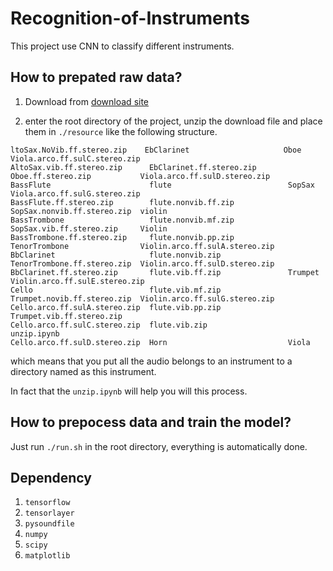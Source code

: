 # Recognition-of-Instruments

This project use CNN to classify different instruments.

## How to prepated raw data?

1. Download from [download site](http://theremin.music.uiowa.edu/MIS-Pitches-2012/MISViolin2012.html)

2. enter the root directory of the project, unzip the download file and place them in `./resource` like the following structure.
```
ltoSax.NoVib.ff.stereo.zip    EbClarinet                     Oboe                         Viola.arco.ff.sulC.stereo.zip
AltoSax.vib.ff.stereo.zip      EbClarinet.ff.stereo.zip       Oboe.ff.stereo.zip           Viola.arco.ff.sulD.stereo.zip
BassFlute                      flute                          SopSax                       Viola.arco.ff.sulG.stereo.zip
BassFlute.ff.stereo.zip        flute.nonvib.ff.zip            SopSax.nonvib.ff.stereo.zip  violin
BassTrombone                   flute.nonvib.mf.zip            SopSax.vib.ff.stereo.zip     Violin
BassTrombone.ff.stereo.zip     flute.nonvib.pp.zip            TenorTrombone                Violin.arco.ff.sulA.stereo.zip
BbClarinet                     flute.nonvib.zip               TenorTrombone.ff.stereo.zip  Violin.arco.ff.sulD.stereo.zip
BbClarinet.ff.stereo.zip       flute.vib.ff.zip               Trumpet                      Violin.arco.ff.sulE.stereo.zip
Cello                          flute.vib.mf.zip               Trumpet.novib.ff.stereo.zip  Violin.arco.ff.sulG.stereo.zip
Cello.arco.ff.sulA.stereo.zip  flute.vib.pp.zip               Trumpet.vib.ff.stereo.zip
Cello.arco.ff.sulC.stereo.zip  flute.vib.zip                  unzip.ipynb
Cello.arco.ff.sulD.stereo.zip  Horn                           Viola
```

which means that you put all the audio belongs to an instrument to a directory named as this instrument.

In fact that the `unzip.ipynb` will help you will this process.

## How to prepocess data and train the model?

Just run `./run.sh` in the root directory, everything is automatically done.

## Dependency

1. `tensorflow`
2. `tensorlayer`
3. `pysoundfile`
4. `numpy`
5. `scipy`
6. `matplotlib`
